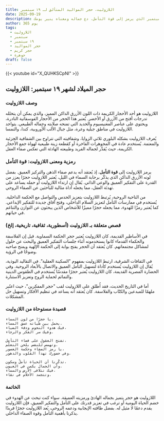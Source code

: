 ```yaml
---
title: اللازوليت، حجر المواليد المتألق لـ ١٩ سبتمبر
date: 2025-09-19
description: اشعر بأهمية اللازوليت، حجر المواليد لـ ١٩ سبتمبر الذي يرمز إلى قوة التأمل. دع جماله ومعناه ينير يومك.
author: 365 يوم
tags:
  - اللازوليت
  - سبتمبر
  - ١٩ سبتمبر
  - حجر المواليد
  - حجر كريم
  - جوهرة
draft: false
---
```


{{< youtube id="X_QUHKSCpNI" >}}

## حجر الميلاد لشهر ١٩ سبتمبر: اللازوليت

### وصف اللازوليت

اللازوليت هو أحد الأحجار الكريمة ذات اللون الأزرق الداكن المميز، والذي يمكن أن يتخلله تدرجات أفتح من الأزرق أو الأخضر. يُعتبر هذا الحجر من الأحجار الفوسفاتية النادرة، ويحتوي على عناصر المغنيسيوم والحديد التي تمنحه صلابته وجماله الطبيعي. يتواجد اللازوليت في مناطق جبلية وعرة، مثل جبال الألب الأوروبية، كندا، والنمسا.

يُعرف اللازوليت بشكله البلوري ثلاثي الزوايا، وشفافيته التي تتراوح بين الشفافية الجزئية والمعتمة. يُستخدم عادة في المجوهرات الفاخرة أو كقطعة زينة طبيعية لهواة جمع الأحجار الكريمة، حيث يُقدَّر لجماله الفريد وطبيعته الهادئة التي تعكس صفاء العقل.

### رمزية ومعنى اللازوليت: قوة التأمل

يرمز اللازوليت إلى **قوة التأمل**، إذ يُعتقد أنه يدعم صفاء الذهن والتركيز العميق. بفضل لونه الأزرق الداكن الذي يذكّر برحابة السماء في الليل، يُعتبر اللازوليت حجرًا يعزز من القدرة على التفكير العميق والوعي الذاتي. يُقال إن ارتداء اللازوليت أو حمله يساعد على تهدئة العقل، مما يجعله أداة مثالية للباحثين عن الصفاء الروحي.

من الناحية الروحية، يُرتبط اللازوليت بتعزيز الحدس والتواصل مع الحكمة الداخلية. يُستخدم في ممارسات التأمل لتعزيز السلام الداخلي، وفتح آفاق جديدة للتفكير الإبداعي. كما يُعتبر رمزًا للهدوء، مما يجعله حجرًا مميزًا للأشخاص الذين يبحثون عن التوازن والتناغم في حياتهم.

### قصص متعلقة بـ اللازوليت (أسطورية، ثقافية، تاريخية، إلخ)

في الأساطير القديمة، كان اللازوليت يُعتبر حجر الحكمة السماوية. قيل إن الفلاسفة والحكماء القدماء كانوا يستخدمونه أثناء جلسات التفكير العميق والبحث عن حلول لمشاكل مجتمعاتهم. كان يُعتقد أن الحجر يفتح بوابة إلى الحكمة الإلهية ويمنح صاحبه وضوحًا في الرؤية.

في الثقافات الشرقية، ارتبط اللازوليت بمفهوم "السكينة العقلية". في التقاليد البوذية، يُقال إن اللازوليت يُستخدم كأداة لتسهيل التأمل العميق والاتصال بالأبعاد الروحية. وفي الحضارة المصرية القديمة، كان اللازوليت يُعتبر حجرًا مقدسًا يُستخدم في الطقوس الدينية والتمائم لحماية الروح وتعزيز الاستنارة.

أما في التاريخ الحديث، فقد أُطلق على اللازوليت لقب "حجر المفكرين"، حيث اعتُبر ملهمًا للمبدعين والكتّاب والفلاسفة. كان يُعتقد أنه يساعد في تنظيم الأفكار وتسهيل حل المشكلات.

### قصيدة مستوحاة من اللازوليت

```
يا حجرًا من لون السماء،  
يحمل بين طياته عمق المساء.  
فيك هدوء النجوم ودفء الضياء،  
وفيك سر الفكر والرجاء.

تفتح العقول على فضاء التأمل،  
وتهمس للنفس بلحن التعلّم.  
يا رمز الصفاء وحكمة العصور،  
وفي حضورك تهدأ القلوب والدهور.

تذكّرنا أن الحياة تأملٌ وسكون،  
وأن الجمال يكمن في العيون.  
فيك تتلاقى الأرض والسماء،  
وتتجسد الأحلام في نقاء.
```

### الخاتمة

اللازوليت هو حجر يتميز بجماله الهادئ ورمزيته العميقة. سواء كنت تبحث عن الهدوء في خضم الحياة اليومية أو ترغب في تعزيز قدرتك على التأمل والتفكير العميق، فإن اللازوليت يقدم دعمًا لا مثيل له. بفضل طاقته الإيجابية ودعمه الروحي، يُعد اللازوليت حجرًا فريدًا يذكرنا بأهمية التأمل وقوة الصفاء الداخلي.